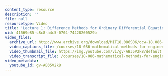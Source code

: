 ```yaml
---
content_type: resource
description: ''
file: null
resourcetype: Video
title: 'Lecture 1: Difference Methods for Ordinary Differential Equations'
uid: 41569e85-c8c8-a4c5-0704-74428260529b
video_files:
  archive_url: http://www.archive.org/download/MIT18.086S06/ocw-18.086-08feb2006-220k.mp4
  video_captions_file: /courses/18-086-mathematical-methods-for-engineers-ii-spring-2006/17a6fea027825e40beb781fd2919faf9_gv-AB35V2k8.vtt
  video_thumbnail_file: https://img.youtube.com/vi/gv-AB35V2k8/default.jpg
  video_transcript_file: /courses/18-086-mathematical-methods-for-engineers-ii-spring-2006/806b14f6a7a07a2209735c5162b567aa_gv-AB35V2k8.pdf
video_metadata:
  youtube_id: gv-AB35V2k8
---
```

